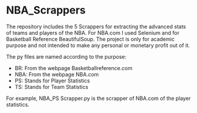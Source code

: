 # NBA_Scrappers

The repository includes the 5 Scrappers for extracting the advanced stats of teams and players
of the NBA. For NBA.com I used Selenium and for Basketball Reference BeautifulSoup. The project
is only for academic purpose and not intended to make any personal or monetary profit out of it.

The py files are named according to the purpose:

 - BR: From the webpage Basketballreference.com
 - NBA: From the webpage NBA.com
 - PS: Stands for Player Statistics
 - TS: Stands for Team Statistics

 For example, NBA_PS Scrapper.py is the scrapper of NBA.com of the player statistics.
